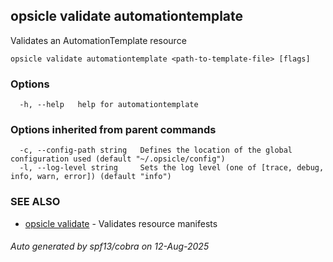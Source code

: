 ## opsicle validate automationtemplate

Validates an AutomationTemplate resource

```
opsicle validate automationtemplate <path-to-template-file> [flags]
```

### Options

```
  -h, --help   help for automationtemplate
```

### Options inherited from parent commands

```
  -c, --config-path string   Defines the location of the global configuration used (default "~/.opsicle/config")
  -l, --log-level string     Sets the log level (one of [trace, debug, info, warn, error]) (default "info")
```

### SEE ALSO

* [opsicle validate](cli/opsicle_validate.md)	 - Validates resource manifests

###### Auto generated by spf13/cobra on 12-Aug-2025
